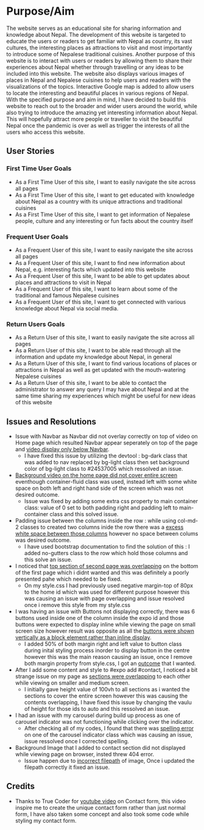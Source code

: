 # Purpose/Aim

The website serves as an educational site for sharing information and knowledge about Nepal. The development of this website is targeted to educate the users or readers to 
get familiar with Nepal as country, its vast cultures, the interesting places as attractions to visit and most importantly to introduce some of Nepalese traditional cuisines.
Another purpose of this website is to interact with users or readers by allowing them to share their experiences about Nepal whether through travelling or any ideas to be 
included into this website. The website also displays various images of places in Nepal and Nepalese cuisines to help users and readers with the visualizations of the topics. 
Interactive Google map is added to allow users to locate the interesting and beautiful places in various regions of Nepal. 
With the specified purpose and aim in mind, I have decided to build this website to reach out to the broader and wider users around the world, while also trying to introduce 
the amazing yet interesting information about Nepal. This will hopefully attract more people or traveller to visit the beautiful Nepal once the pandemic is over as well as 
trigger the interests of all the users who access this website.

## User Stories

### First Time User Goals
- As a First Time User of this site, I want to easily navigate the site across all pages
- As a First Time User of this site, I want to get educated with knowledge about Nepal as a country with its unique attractions and traditional cuisines
- As a First Time User of this site, I want to get information of Nepalese people, culture and any interesting or fun facts about the country itself

### Frequent User Goals
- As a Frequent User of this site, I want to easily navigate the site across all pages
- As a Frequent User of this site, I want to find new information about Nepal, e.g. interesting facts which updated into this website
- As a Frequent User of this site, I want to be able to get updates about places and attractions to visit in Nepal
- As a Frequent User of this site, I want to learn about some of the traditional and famous Nepalese cuisines 
- As a Frequent User of this site, I want to get connected with various knowledge about Nepal via social media.

### Return Users Goals
- As a Return User of this site, I want to easily navigate the site across all pages
- As a Return User of this site, I want to be able read through all the information and update my knowledge about Nepal, in general
- As a Return User of this site, I want to find various locations of places or attractions in Nepal as well as get updated with the mouth-watering Nepalese cuisines
- As a Return User of this site, I want to be able to contact the administrator to answer any query I may have about Nepal and at the same time sharing my experiences which might be useful for new ideas of this website


## Issues and Resolutions
- Issue with Navbar as Navbar did not overlay correctly on top of video on Home page which resulted Navbar appear seperately on top of the page and [video display only below Navbar](assets/bugs/issue-navbar.jpg).
  - I have fixed this issue by utilizing the devtool : bg-dark class that was added to nav replaced  by bg-light class then set background color of bg-light class to #24537005 which
ressolved an issue.
- [Background video on the home page did not cover entire screen](assets/bugs/padding-issue.jpg) eventhough container-fluid class was used, instead left with some white space on both left and right hand side of the screen which was not desired outcome.
  - Issue was fixed by adding some extra css property to main container class: value of 0 set to both padding right and padding left to main-container class and this solved issue.
- Padding issue between the columns inside the row : while using col-md-2 classes to created two columns inide the row there was a [excess white space between those columns](assets/bugs/issue-padding.jpg) however no space between colums was desired outcome.
  - I have used bootstrap documentation to find the solution of this : I added no-gutters class to the row which hold those columns and this solve an issue.  
- I noticed that [top section of second page was overlapping](assets/bugs/issue-margin.jpg) on the bottom of the first page which i didnt wanted and this was definitely a poorly presented pahe which needed to be fixed.
  - On my style.css I had previously used negative margin-top of 80px to the home id which was used for different purpose however this was causing an issue with page overlapping and issue resolved once i remove this style from my style.css 
- I was having an issue with Buttons not displaying correctly, there was 6 buttons used inside one of the column inside the expo id and those buttons were expected to display inline while viewing the page on small screen size however result was opposite as all the [buttons were shown vertically as a block element rather than inline display](assets/bugs/issue-margin2.jpg).
  - I added 50% of both margin right and left value to button class during inital styling process inorder to display button in the centre however this was the main reason causing an issue, once I remove both margin property from style.css, I got an [outcome](assets/bugs/issue-margin3.jpg) that I wanted.
- After I add some content and style to #expo add #contact, I noticed a bit strange issue on my page as [sections were overlapping](assets/bugs/issue-height.jpg) to each other while viewing on smaller and medium screen.
  - I initially gave height value of 100vh to all sections as i wanted the sections to cover the entire screen however this was causing the contents overlapping, I have fixed this issue by changing the vaulu of height for those ids to auto and this ressolved an issue.
- I had an issue with my carousel during build up process as one of carousel indicator was not functioning while clicking over the indicator.
  - After checking all of my codes, I found that there was [spelling error](assets/bugs/issue-carousel.jpg) on one of the carousel indicator class which was causing an issue, issue ressolved once I corrected spelling.
- Background Image that I added to contact section did not displayed while viewing page on browser, insted threw 404 error.
  - Issue happen due to [incorrect filepath](assets/bugs/issue-filepath) of image, Once i updated the filepath correctly it fixed an issue.

## Credits
- Thanks to True Coder for [youtube video](https://www.youtube.com/watch?v=rpujWVkmiPE) on Contact form, this video inspire me to create the unique contact form rather than just normal form, I have also taken some concept and also took some code while styling my contact form.